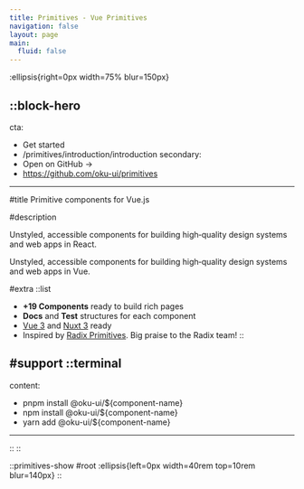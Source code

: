 ```yaml
---
title: Primitives - Vue Primitives
navigation: false
layout: page
main:
  fluid: false
---
```


:ellipsis{right=0px width=75% blur=150px}

::block-hero
---
cta:
  - Get started
  - /primitives/introduction/introduction
secondary:
  - Open on GitHub →
  - https://github.com/oku-ui/primitives
---

#title
Primitive components for Vue.js

#description
<!-- Write pages in [Markdown](https://content.nuxtjs.org), use [Vue](https://vuejs.org) components and enjoy the power of [Nuxt](https://nuxt.com). --> Unstyled, accessible components for building high‑quality design systems and web apps in React.

Unstyled, accessible components for building high‑quality design systems and web apps in Vue.

#extra
  ::list
  - **+19 Components** ready to build rich pages
  - **Docs** and **Test** structures for each component
  - [Vue 3](https://vuejs.org) and [Nuxt 3](https://nuxt.com) ready
  - Inspired by [Radix Primitives](https://www.radix-ui.com/docs/primitives). Big praise to the Radix team!
  ::

#support
  ::terminal
  ---
  content:
  - pnpm install @oku-ui/${component-name}
  - npm install @oku-ui/${component-name}
  - yarn add @oku-ui/${component-name}
  ---
  ::
::

::primitives-show
#root
:ellipsis{left=0px width=40rem top=10rem blur=140px}
::
